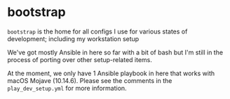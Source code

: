 # bootstrap

`bootstrap` is the home for all configs I use for various states of development; including my workstation setup

We've got mostly Ansible in here so far with a bit of bash but I'm still in the process of porting over other setup-related items.

At the moment, we only have 1 Ansible playbook in here that works with macOS Mojave (10.14.6).  Please see the comments in the `play_dev_setup.yml` for more information.